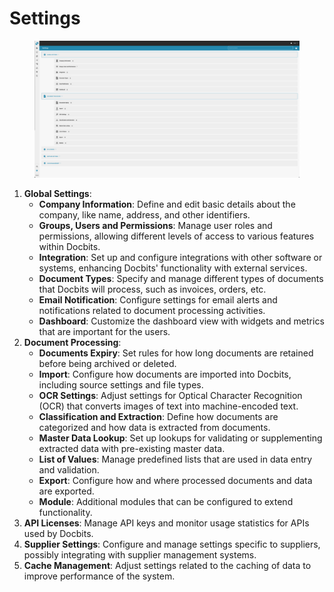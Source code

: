 # Settings

<figure><img src="../../.gitbook/assets/Bildschirmfoto 2024-05-08 um 08.14.35.png" alt=""><figcaption></figcaption></figure>

1. **Global Settings**:
   * **Company Information**: Define and edit basic details about the company, like name, address, and other identifiers.
   * **Groups, Users and Permissions**: Manage user roles and permissions, allowing different levels of access to various features within Docbits.
   * **Integration**: Set up and configure integrations with other software or systems, enhancing Docbits' functionality with external services.
   * **Document Types**: Specify and manage different types of documents that Docbits will process, such as invoices, orders, etc.
   * **Email Notification**: Configure settings for email alerts and notifications related to document processing activities.
   * **Dashboard**: Customize the dashboard view with widgets and metrics that are important for the users.
2. **Document Processing**:
   * **Documents Expiry**: Set rules for how long documents are retained before being archived or deleted.
   * **Import**: Configure how documents are imported into Docbits, including source settings and file types.
   * **OCR Settings**: Adjust settings for Optical Character Recognition (OCR) that converts images of text into machine-encoded text.
   * **Classification and Extraction**: Define how documents are categorized and how data is extracted from documents.
   * **Master Data Lookup**: Set up lookups for validating or supplementing extracted data with pre-existing master data.
   * **List of Values**: Manage predefined lists that are used in data entry and validation.
   * **Export**: Configure how and where processed documents and data are exported.
   * **Module**: Additional modules that can be configured to extend functionality.
3. **API Licenses**: Manage API keys and monitor usage statistics for APIs used by Docbits.
4. **Supplier Settings**: Configure and manage settings specific to suppliers, possibly integrating with supplier management systems.
5. **Cache Management**: Adjust settings related to the caching of data to improve performance of the system.
